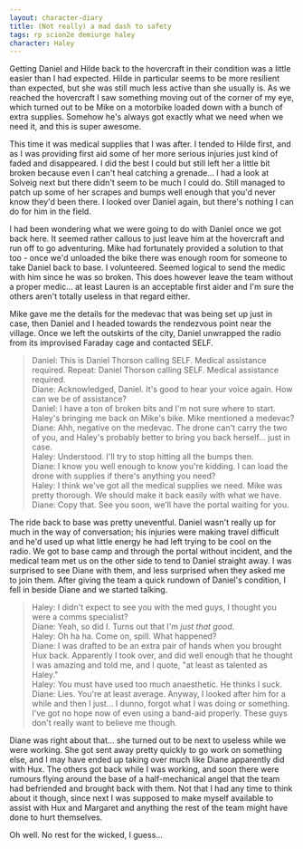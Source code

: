 ```yaml
---
layout: character-diary
title: (Not really) a mad dash to safety
tags: rp scion2e demiurge haley
character: Haley
---
```


Getting Daniel and Hilde back to the hovercraft in their condition was a little easier than I had expected. Hilde in particular seems to be more resilient than expected, but she was still much less active than she usually is. As we reached the hovercraft I saw something moving out of the corner of my eye, which turned out to be Mike on a motorbike loaded down with a bunch of extra supplies. Somehow he's always got exactly what we need when we need it, and this is super awesome.

This time it was medical supplies that I was after. I tended to Hilde first, and as I was providing first aid some of her more serious injuries just kind of faded and disappeared. I did the best I could but still left her a little bit broken because even I can't heal catching a grenade... I had a look at Solveig next but there didn't seem to be much I could do. Still managed to patch up some of her scrapes and bumps well enough that you'd never know they'd been there. I looked over Daniel again, but there's nothing I can do for him in the field. 

I had been wondering what we were going to do with Daniel once we got back here. It seemed rather callous to just leave him at the hovercraft and run off to go adventuring. Mike had fortunately provided a solution to that too - once we'd unloaded the bike there was enough room for someone to take Daniel back to base. I volunteered. Seemed logical to send the medic with him since he was so broken. This does however leave the team without a proper medic... at least Lauren is an acceptable first aider and I'm sure the others aren't totally useless in that regard either.

Mike gave me the details for the medevac that was being set up just in case, then Daniel and I headed towards the rendezvous point near the village. Once we left the outskirts of the city, Daniel unwrapped the radio from its improvised Faraday cage and contacted SELF.

> Daniel: This is Daniel Thorson calling SELF. Medical assistance required. Repeat: Daniel Thorson calling SELF. Medical assistance required.  
> Diane: Acknowledged, Daniel. It's good to hear your voice again. How can we be of assistance?  
> Daniel: I have a ton of broken bits and I'm not sure where to start. Haley's bringing me back on Mike's bike. Mike mentioned a medevac?  
> Diane: Ahh, negative on the medevac. The drone can't carry the two of you, and Haley's probably better to bring you back herself... just in case.  
> Haley: Understood. I'll try to stop hitting all the bumps then.  
> Diane: I know you well enough to know you're kidding. I can load the drone with supplies if there's anything you need?  
> Haley: I think we've got all the medical supplies we need. Mike was pretty thorough. We should make it back easily with what we have.  
> Diane: Copy that. See you soon, we'll have the portal waiting for you.

The ride back to base was pretty uneventful. Daniel wasn't really up for much in the way of conversation; his injuries were making travel difficult and he'd used up what little energy he had left trying to be cool on the radio. We got to base camp and through the portal without incident, and the medical team met us on the other side to tend to Daniel straight away. I was surprised to see Diane with them, and less surprised when they asked me to join them. After giving the team a quick rundown of Daniel's condition, I fell in beside Diane and we started talking.

> Haley: I didn't expect to see you with the med guys, I thought you were a comms specialist?  
> Diane: Yeah, so did I. Turns out that I'm *just that good*.  
> Haley: Oh ha ha. Come on, spill. What happened?  
> Diane: I was drafted to be an extra pair of hands when you brought Hux back. Apparently I took over, and did well enough that he thought I was amazing and told me, and I quote, "at least as talented as Haley."  
> Haley: You must have used too much anaesthetic. He thinks I suck.  
> Diane: Lies. You're at least average. Anyway, I looked after him for a while and then I just... I dunno, forgot what I was doing or something. I've got no hope now of even using a band-aid properly. These guys don't really want to believe me though.

Diane was right about that... she turned out to be next to useless while we were working. She got sent away pretty quickly to go work on something else, and I may have ended up taking over much like Diane apparently did with Hux. The others got back while I was working, and soon there were rumours flying around the base of a half-mechanical angel that the team had befriended and brought back with them. Not that I had any time to think about it though, since next I was supposed to make myself available to assist with Hux and Margaret and anything the rest of the team might have done to hurt themselves.

Oh well. No rest for the wicked, I guess...
